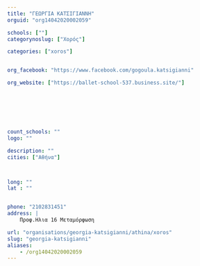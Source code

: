 ```yaml
---
title: "ΓΕΩΡΓΙΑ ΚΑΤΣΙΓΙΑΝΝΗ"
orguid: "org14042020002059"

schools: [""]
categorynoslug: ["Χορός"]

categories: ["xoros"]


org_facebook: "https://www.facebook.com/gogoula.katsigianni"

org_website: ["https://ballet-school-537.business.site/"]







count_schools: ""
logo: ""

description: ""
cities: ["Αθήνα"]



long: ""
lat : ""


phone: "2102831451"
address: |
    Προφ.Ηλια 16 Μεταμόρφωση

url: "organisations/georgia-katsigianni/athina/xoros"
slug: "georgia-katsigianni"
aliases:
    - /org14042020002059
---
```




